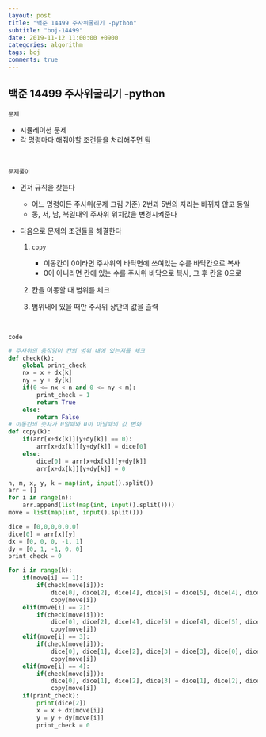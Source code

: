 ```yaml
---
layout: post
title: "백준 14499 주사위굴리기 -python"
subtitle: "boj-14499"
date: 2019-11-12 11:00:00 +0900
categories: algorithm
tags: boj
comments: true
---
```


## 백준 14499 주사위굴리기 -python

`문제`

- 시뮬레이션 문제
- 각 명령마다 해줘야할 조건들을 처리해주면 됨

<br>

`문제풀이`

- 먼저 규칙을 찾는다

  - 어느 명령이든 주사위(문제 그림 기준) 2번과 5번의 자리는 바뀌지 않고 동일
  - 동, 서, 남, 북일때의 주사위 위치값을 변경시켜준다

- 다음으로 문제의 조건들을 해결한다

  1. `copy`
     - 이동칸이 0이라면 주사위의 바닥면에 쓰여있는 수를 바닥칸으로 복사
     - 0이 아니라면 칸에 있는 수를 주사위 바닥으로 복사, 그 후 칸을 0으로

  2. 칸을 이동할 때 범위를 체크
  3. 범위내에 있을 때만 주사위 상단의 값을 출력

<br>

`code`

```python
# 주사위의 움직임이 칸의 범위 내에 있는지를 체크
def check(k):
    global print_check
    nx = x + dx[k]
    ny = y + dy[k]
    if(0 <= nx < n and 0 <= ny < m):
        print_check = 1
        return True
    else:
        return False
# 이동칸의 숫자가 0일때와 0이 아닐때의 값 변화
def copy(k):
    if(arr[x+dx[k]][y+dy[k]] == 0):
        arr[x+dx[k]][y+dy[k]] = dice[0]
    else:
        dice[0] = arr[x+dx[k]][y+dy[k]]
        arr[x+dx[k]][y+dy[k]] = 0 

n, m, x, y, k = map(int, input().split())
arr = []
for i in range(n):
    arr.append(list(map(int, input().split())))
move = list(map(int, input().split()))

dice = [0,0,0,0,0,0]
dice[0] = arr[x][y]
dx = [0, 0, 0, -1, 1]
dy = [0, 1, -1, 0, 0]
print_check = 0

for i in range(k):
    if(move[i] == 1):
        if(check(move[i])):
            dice[0], dice[2], dice[4], dice[5] = dice[5], dice[4], dice[0], dice[2]
            copy(move[i])
    elif(move[i] == 2):
        if(check(move[i])):
            dice[0], dice[2], dice[4], dice[5] = dice[4], dice[5], dice[2], dice[0]
            copy(move[i])
    elif(move[i] == 3):
        if(check(move[i])):
            dice[0], dice[1], dice[2], dice[3] = dice[3], dice[0], dice[1], dice[2]
            copy(move[i])
    elif(move[i] == 4):
        if(check(move[i])):
            dice[0], dice[1], dice[2], dice[3] = dice[1], dice[2], dice[3], dice[0]
            copy(move[i])
    if(print_check):
        print(dice[2])
        x = x + dx[move[i]]
        y = y + dy[move[i]]
        print_check = 0
```

